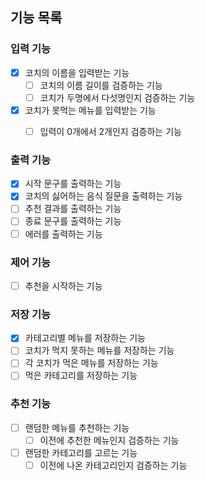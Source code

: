 ## 기능 목록


### 입력 기능
- [x] 코치의 이름을 입력받는 기능
  - [ ] 코치의 이름 길이를 검증하는 기능
  - [ ] 코치가 두명에서 다섯명인지 검증하는 기능
- [x] 코치가 못먹는 메뉴를 입력받는 기능
  - [ ] 입력이 0개에서 2개인지 검증하는 기능


### 출력 기능
- [x] 시작 문구를 출력하는 기능
- [x] 코치의 싫어하는 음식 질문을 출력하는 기능
- [ ] 추천 결과를 출력하는 기능
- [ ] 종료 문구를 출력하는 기능
- [ ] 에러를 출력하는 기능

### 제어 기능
- [ ] 추천을 시작하는 기능

### 저장 기능
- [x] 카테고리별 메뉴를 저장하는 기능
- [ ] 코치가 먹지 못하는 메뉴를 저장하는 기능
- [ ] 각 코치가 먹은 메뉴를 저장하는 기능
- [ ] 먹은 카테고리를 저장하는 기능

### 추천 기능
- [ ] 랜덤한 메뉴를 추천하는 기능
  - [ ] 이전에 추천한 메뉴인지 검증하는 기능
- [ ] 랜덤한 카테고리를 고르는 기능
  - [ ] 이전에 나온 카테고리인지 검증하는 기능